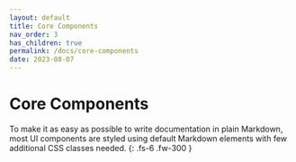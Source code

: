 ```yaml
---
layout: default
title: Core Components
nav_order: 3
has_children: true
permalink: /docs/core-components
date: 2023-08-07
---
```


# Core Components

To make it as easy as possible to write documentation in plain Markdown, most UI components are styled using default Markdown elements with few additional CSS classes needed.
{: .fs-6 .fw-300 }
